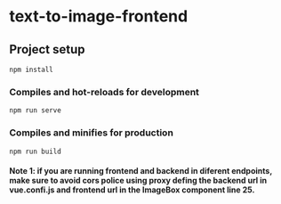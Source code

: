 # text-to-image-frontend

## Project setup
```
npm install
```

### Compiles and hot-reloads for development
```
npm run serve
```

### Compiles and minifies for production
```
npm run build
```

#### Note 1: if you are running frontend and backend in diferent endpoints, make sure to avoid cors police using proxy defing the backend url in vue.confi.js and frontend url in the ImageBox component line 25.

